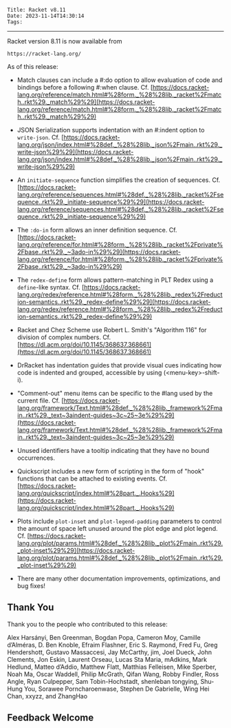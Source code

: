     Title: Racket v8.11
    Date: 2023-11-14T14:30:14
    Tags:

----------------------------------------------------------------------

Racket version 8.11 is now available from

    https://racket-lang.org/

As of this release:

- Match clauses can include a #:do option to allow evaluation of code
  and bindings before a following #:when clause. Cf. [https://docs.racket-lang.org/reference/match.html#%28form._%28%28lib._racket%2Fmatch..rkt%29._match%29%29](https://docs.racket-lang.org/reference/match.html#%28form._%28%28lib._racket%2Fmatch..rkt%29._match%29%29)

- JSON Serialization supports indentation with an #:indent option to
  `write-json`. Cf. [https://docs.racket-lang.org/json/index.html#%28def._%28%28lib._json%2Fmain..rkt%29._write-json%29%29](https://docs.racket-lang.org/json/index.html#%28def._%28%28lib._json%2Fmain..rkt%29._write-json%29%29)

- An `initiate-sequence` function simplifies the creation of sequences.
  Cf. [https://docs.racket-lang.org/reference/sequences.html#%28def._%28%28lib._racket%2Fsequence..rkt%29._initiate-sequence%29%29](https://docs.racket-lang.org/reference/sequences.html#%28def._%28%28lib._racket%2Fsequence..rkt%29._initiate-sequence%29%29)

- The `:do-in` form allows an inner definition sequence. Cf. [https://docs.racket-lang.org/reference/for.html#%28form._%28%28lib._racket%2Fprivate%2Fbase..rkt%29._~3ado-in%29%29](https://docs.racket-lang.org/reference/for.html#%28form._%28%28lib._racket%2Fprivate%2Fbase..rkt%29._~3ado-in%29%29)

- The `redex-define` form allows pattern-matching in PLT Redex using a
  `define`-like syntax. Cf. [https://docs.racket-lang.org/redex/reference.html#%28form._%28%28lib._redex%2Freduction-semantics..rkt%29._redex-define%29%29](https://docs.racket-lang.org/redex/reference.html#%28form._%28%28lib._redex%2Freduction-semantics..rkt%29._redex-define%29%29)

- Racket and Chez Scheme use Robert L. Smith's "Algorithm 116" for
  division of complex numbers. Cf. [https://dl.acm.org/doi/10.1145/368637.368661](https://dl.acm.org/doi/10.1145/368637.368661)

- DrRacket has indentation guides that provide visual cues indicating
  how code is indented and grouped, accessible by using
  (\<menu-key\>-shift-i).

- "Comment-out" menu items can be specific to the #lang used by the
  current file. Cf. [https://docs.racket-lang.org/framework/Text.html#%28def._%28%28lib._framework%2Fmain..rkt%29._text~3aindent-guides~3c~25~3e%29%29](https://docs.racket-lang.org/framework/Text.html#%28def._%28%28lib._framework%2Fmain..rkt%29._text~3aindent-guides~3c~25~3e%29%29)

- Unused identifiers have a tooltip indicating that they have no bound
  occurrences.

- Quickscript includes a new form of scripting in the form of "hook"
  functions that can be attached to existing events. Cf. [https://docs.racket-lang.org/quickscript/index.html#%28part._.Hooks%29](https://docs.racket-lang.org/quickscript/index.html#%28part._.Hooks%29)

- Plots include `plot-inset` and `plot-legend-padding` parameters to
  control the amount of space left unused around the plot edge and plot
  legend. Cf. [https://docs.racket-lang.org/plot/params.html#%28def._%28%28lib._plot%2Fmain..rkt%29._plot-inset%29%29](https://docs.racket-lang.org/plot/params.html#%28def._%28%28lib._plot%2Fmain..rkt%29._plot-inset%29%29)

- There are many other documentation improvements, optimizations, and
  bug fixes!

## Thank You

Thank you to the people who contributed to this release:

Alex Harsányi, Ben Greenman, Bogdan Popa, Cameron Moy, Camille
d’Alméras, D. Ben Knoble, Efraim Flashner, Eric S. Raymond, Fred Fu,
Greg Hendershott, Gustavo Massaccesi, Jay McCarthy, jim, Joel Dueck,
John Clements, Jon Eskin, Laurent Orseau, Lucas Sta Maria, mAdkins, Mark
Hedlund, Matteo d’Addio, Matthew Flatt, Matthias Felleisen, Mike
Sperber, Noah Ma, Oscar Waddell, Philip McGrath, Qifan Wang, Robby
Findler, Ross Angle, Ryan Culpepper, Sam Tobin-Hochstadt, shenleban
tongying, Shu-Hung You, Sorawee Porncharoenwase, Stephen De Gabrielle,
Wing Hei Chan, xxyzz, and ZhangHao

Feedback Welcome
----------------------------------------------------------------------

<!-- more -->

